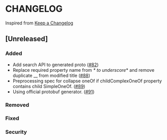 # CHANGELOG

Inspired from [Keep a Changelog](https://keepachangelog.com/en/1.0.0/)

## [Unreleased]
### Added
- Add search API to generated proto ([#82](https://github.com/opensearch-project/opensearch-protobufs/pull/82))
- Replace required property name from _* to underscore_* and remove duplicate __ from modified title ([#88](https://github.com/opensearch-project/opensearch-protobufs/pull/88))
- Preprocessing spec for collapse oneOf if childComplexOneOf property contains child SimpleOneOf. ([#89](https://github.com/opensearch-project/opensearch-protobufs/pull/80))
- Using official protobuf generator. ([#91](https://github.com/opensearch-project/opensearch-protobufs/pull/91))
### Removed

### Fixed

### Security
